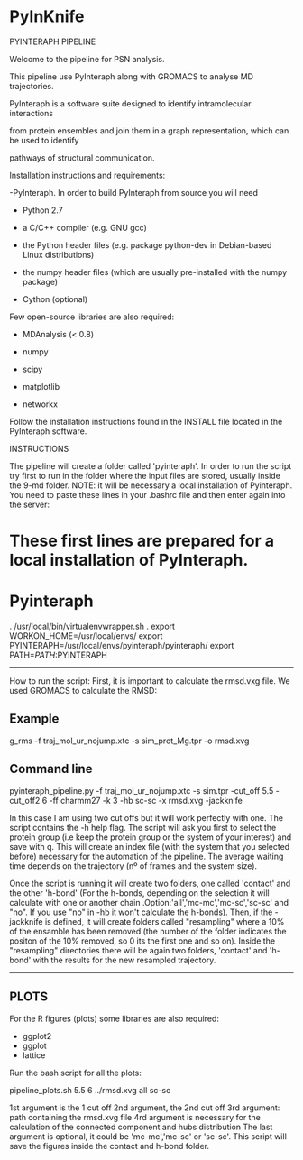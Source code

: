 # PyInKnife

PYINTERAPH PIPELINE

Welcome to the pipeline for PSN analysis.

This pipeline use PyInteraph along with GROMACS to analyse MD trajectories.

PyInteraph is a software suite designed to identify intramolecular interactions

from protein ensembles and join them in a graph representation, which can be used to identify

pathways of structural communication.

Installation instructions and requirements: 

-PyInteraph. In order to build PyInteraph from source you will need

- Python 2.7

- a C/C++ compiler (e.g. GNU gcc)

- the Python header files (e.g. package python-dev in Debian-based Linux distributions)

- the numpy header files (which are usually pre-installed with the numpy package)

- Cython (optional)



Few open-source libraries are also required:


- MDAnalysis (< 0.8)

- numpy 

- scipy 

- matplotlib 

- networkx 

Follow the installation instructions found in the INSTALL file located in the PyInteraph software.


INSTRUCTIONS

The pipeline will create a folder called 'pyinteraph'. In order to run the script try first to run in the folder where the input files are stored, usually inside the 9-md folder.
NOTE: it will be necessary a local installation of Pyinteraph. You need to paste these lines in your .bashrc file and then enter again into the server:

# These first lines are prepared for a local installation of PyInteraph.
# Pyinteraph
. /usr/local/bin/virtualenvwrapper.sh . 
export WORKON_HOME=/usr/local/envs/
export PYINTERAPH=/usr/local/envs/pyinteraph/pyinteraph/ 
export PATH=$PATH:$PYINTERAPH

---------

How to run the script:
First, it is important to calculate the rmsd.vxg file. We used GROMACS to calculate the RMSD: 
## Example
g_rms -f traj_mol_ur_nojump.xtc -s sim_prot_Mg.tpr -o rmsd.xvg 



## Command line
pyinteraph_pipeline.py -f traj_mol_ur_nojump.xtc -s sim.tpr -cut_off 5.5 -cut_off2 6 -ff charmm27 -k 3 -hb sc-sc -x rmsd.xvg -jackknife

In this case I am using two cut offs but it will work perfectly with one. 
The script contains the -h help flag.
The script will ask you first to select the protein group (i.e keep the protein group or the system of your interest) and save with q. This will create an index file (with the system that you selected before) necessary for the automation of the pipeline.
The average waiting time depends on the trajectory (nº of frames and the system size).

Once the script is running it will create two folders, one called 'contact' and the other 'h-bond' (For the h-bonds, depending on the selection it will calculate with one or another chain .Option:'all','mc-mc','mc-sc','sc-sc' and "no". If you  use "no" in -hb  it won't calculate the h-bonds). Then, if the -jackknife is defined, it will create folders called "resampling" where a 10% of the ensamble has been removed (the number of the folder indicates the positon of the 10% removed, so 0 its the first one and so on).  Inside the "resampling" directories there will be again two folders, 'contact' and 'h-bond' with the results for the new resampled trajectory. 

------
PLOTS
------
For the R figures (plots) some libraries are also required:
- ggplot2
- ggplot
- lattice


Run the bash script for all the plots: 

pipeline_plots.sh 5.5 6 ../rmsd.xvg all sc-sc


1st argument is the 1 cut off
2nd argument, the 2nd cut off
3rd argument: path containing the rmsd.xvg file
4rd argument is necessary for the calculation of the connected component and hubs distribution
The last argument is optional, it could be 'mc-mc','mc-sc' or 'sc-sc'.
This script will save the figures inside the contact and h-bond folder. 
